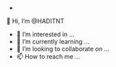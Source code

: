 - 
👋 Hi, I’m @HADITNT
- 👀 I’m interested in ...
- 🌱 I’m currently learning ...
- 💞️ I’m looking to collaborate on ...
- 📫 How to reach me ...

<!---
HADITNT/HADITNT is a ✨ special ✨ repository because its `README.md` (this file) appears on your GitHub profile.
You can click the Preview link to take a look at your changes.
--->
